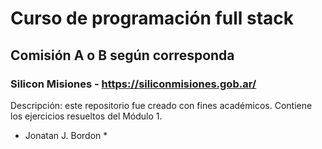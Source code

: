 # Curso de programación full stack
## Comisión A o B según corresponda
### Silicon Misiones - https://siliconmisiones.gob.ar/

Descripción: este repositorio fue creado con fines académicos. Contiene los ejercicios
resueltos del Módulo 1.

* Jonatan J. Bordon *
